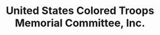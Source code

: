 ---
layout: repo
title: "United States Colored Troops Memorial Committee, Inc."
id: 14377
permalink: repos/14377/
---